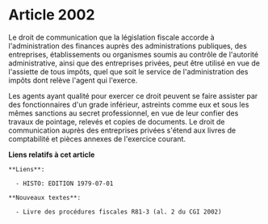# Article 2002

Le droit de communication que la législation fiscale accorde à l'administration des finances auprès des administrations
publiques, des entreprises, établissements ou organismes soumis au contrôle de l'autorité administrative, ainsi que des
entreprises privées, peut être utilisé en vue de l'assiette de tous impôts, quel que soit le service de l'administration des
impôts dont relève l'agent qui l'exerce.

Les agents ayant qualité pour exercer ce droit peuvent se faire assister par des fonctionnaires d'un grade inférieur,
astreints comme eux et sous les mêmes sanctions au secret professionnel, en vue de leur confier des travaux de pointage,
relevés et copies de documents.     Le droit de communication auprès des entreprises privées s'étend aux livres de
comptabilité et pièces annexes de l'exercice courant.

**Liens relatifs à cet article**

	**Liens**:

	  - HISTO: EDITION 1979-07-01

	**Nouveaux textes**:

	  - Livre des procédures fiscales R81-3 (al. 2 du CGI 2002)
